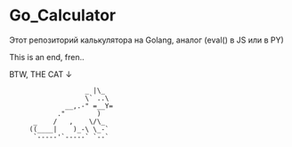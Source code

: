 # Go_Calculator

Этот репозиторий калькулятора на Golang, аналог (eval() в JS или в PY)

This is an end, fren..

BTW, THE CAT ↓

```
			       _ |\_
                   \` ..\
              __,.-" =__Y=
            ."        )
      _    /   ,    \/\_
     ((____|    )_-\ \_-`
	  `-----'`-----` `--`
```
